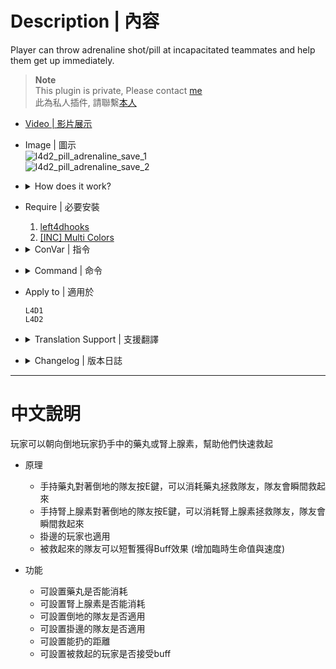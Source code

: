 # Description | 內容
Player can throw adrenaline shot/pill at incapacitated teammates and help them get up immediately.

> __Note__ <br/>
This plugin is private, Please contact [me](https://github.com/fbef0102/Game-Private_Plugin#私人插件列表-private-plugins-list)<br/>
此為私人插件, 請聯繫[本人](https://github.com/fbef0102/Game-Private_Plugin#私人插件列表-private-plugins-list)

* [Video | 影片展示](https://youtu.be/W5ZlPHchgkU)

* Image | 圖示
	<br/>![l4d2_pill_adrenaline_save_1](image/l4d2_pill_adrenaline_save_1.gif)
	<br/>![l4d2_pill_adrenaline_save_2](image/l4d2_pill_adrenaline_save_2.gif)

* <details><summary>How does it work?</summary>

	* Press E to save teammate immediately with an adrenaline shot
    * Press E to save teammate immediately with a pill
</details>


* Require | 必要安裝
	1. [left4dhooks](https://forums.alliedmods.net/showthread.php?t=321696)
    2. [[INC] Multi Colors](https://github.com/fbef0102/L4D1_2-Plugins/releases/tag/Multi-Colors)

* <details><summary>ConVar | 指令</summary>

	* cfg/sourcemod/l4d_pill_adrenaline_save.cfg
        ```php
        // Changes how message displays. (0: Disable, 1:In chat, 2: In Hint Box, 3: In center text)
        l4d_pill_adrenaline_save_announce_type "2"

        // If 1, the player who were saved will get adrenaline shot or pill temp health buff
        l4d_pill_adrenaline_save_buff "1"

        // How close range can player throw adrenaline shot or pill at incapacitated teammates.
        l4d_pill_adrenaline_save_distance "160"

        // 0=Plugin off, 1=Plugin on.
        l4d_pill_adrenaline_save_enable "1"

        // Which item can be throwed at incapacitated teammate, 1: Adrenaline shot, 2: Pill, 3: Both
        l4d_pill_adrenaline_save_item_flag "3"

        // Save survivors if 1: Incap, 2: Hang from ledge, 3: Both
        l4d_pill_adrenaline_save_type "3"
        ```
</details>

* <details><summary>Command | 命令</summary>
    
	* **Open menu for headshot sound personally**
		```php
		sm_headshot
		```
</details>

* Apply to | 適用於
    ```
    L4D1
    L4D2
    ```

* <details><summary>Translation Support | 支援翻譯</summary>

	```
	English
	繁體中文
	简体中文
	```
</details>

* <details><summary>Changelog | 版本日誌</summary>

    * v1.0 (2023-4-1)
	    * Initial Release
</details>

- - - -
# 中文說明
玩家可以朝向倒地玩家扔手中的藥丸或腎上腺素，幫助他們快速救起

* 原理
    * 手持藥丸對著倒地的隊友按E鍵，可以消耗藥丸拯救隊友，隊友會瞬間救起來
    * 手持腎上腺素對著倒地的隊友按E鍵，可以消耗腎上腺素拯救隊友，隊友會瞬間救起來
    * 掛邊的玩家也適用
    * 被救起來的隊友可以短暫獲得Buff效果 (增加臨時生命值與速度)

* 功能
    * 可設置藥丸是否能消耗
    * 可設置腎上腺素是否能消耗
    * 可設置倒地的隊友是否適用
    * 可設置掛邊的隊友是否適用
    * 可設置能扔的距離
    * 可設置被救起的玩家是否接受buff